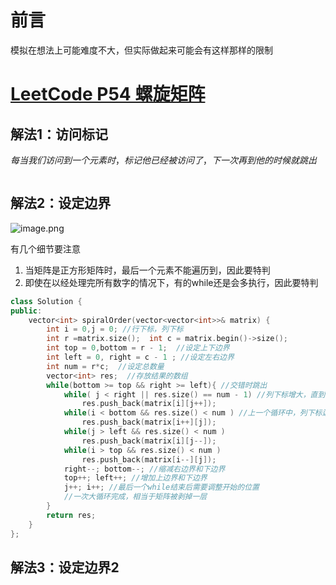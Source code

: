 # 前言

模拟在想法上可能难度不大，但实际做起来可能会有这样那样的限制

# [LeetCode P54 螺旋矩阵](https://leetcode-cn.com/problems/spiral-matrix/)

## 解法1：访问标记

$每当我们访问到一个元素时，标记他已经被访问了，下一次再到他的时候就跳出$

```c++

```



## 解法2：设定边界

![image.png](https://pic.leetcode-cn.com/42ee2ec6854ee79ac2b7c91259d2ad5db70522668d11fc691e9e14426918a666-image.png)

有几个细节要注意

1. 当矩阵是正方形矩阵时，最后一个元素不能遍历到，因此要特判
2. 即使在以经处理完所有数字的情况下，有的while还是会多执行，因此要特判

```c++
class Solution {
public:
    vector<int> spiralOrder(vector<vector<int>>& matrix) {
        int i = 0,j = 0; //行下标，列下标
        int r =matrix.size();  int c = matrix.begin()->size();
        int top = 0,bottom = r - 1;  //设定上下边界
        int left = 0, right = c - 1 ; //设定左右边界
        int num = r*c;  //设定总数量
        vector<int> res;  //存放结果的数组
        while(bottom >= top && right >= left){ //交错时跳出
            while( j < right || res.size() == num - 1) //列下标增大，直到 == c - 1，后面是对最后一个元素特判
                res.push_back(matrix[i][j++]);
            while(i < bottom && res.size() < num ) //上一个循环中，列下标达到要求，因此只对行下标进行操作，后面用来防止，多余的操作 ，结束 i == bottom == r - 1
                res.push_back(matrix[i++][j]);
            while(j > left && res.size() < num ) 
                res.push_back(matrix[i][j--]);
            while(i > top && res.size() < num )
                res.push_back(matrix[i--][j]);
            right--; bottom--; //缩减右边界和下边界
            top++; left++; //增加上边界和下边界
            j++; i++; //最后一个while结束后需要调整开始的位置
            //一次大循环完成，相当于矩阵被剥掉一层
        }
        return res;
    }
};
```

## 解法3：设定边界2

```c++

```





